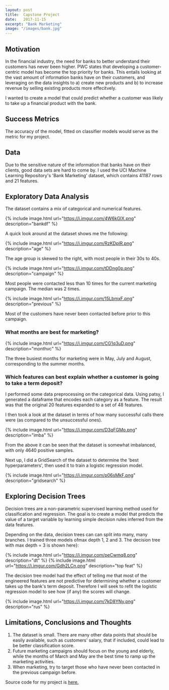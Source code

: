 ```yaml
---
layout: post
title:  Capstone Project
date:   2017-11-15
excerpt: "Bank Marketing"
image: "/images/bank.jpg"
---
```


## Motivation

In the financial industry, the need for banks to better understand their customers has never been higher. PWC states that developing a customer-centric model has become the top priority for banks. This entails looking at the vast amount of information banks have on their customers, and leveraging on the data insights to a) create new products and b) to increase revenue by selling existing products more effecitvely.

I wanted to create a model that could predict whether a customer was likely to take up a financial product with the bank. 

## Success Metrics

The accuracy of the model, fitted on classifier models would serve as the metric for my project. 

## Data

Due to the sensitive nature of the information that banks have on their clients, good data sets are hard to come by. I used the UCI Machine Learning Repository's 'Bank Marketing' dataset, which contains 41187 rows and 21 features.                                                                                        

## Exploratory Data Analysis 

The dataset contains a mix of categorical and numerical features.

{% include image.html url="https://i.imgur.com/4W6kGIX.png" description="bankdf" %}

A quick look around at the dataset shows me the following:

{% include image.html url="https://i.imgur.com/RzKDplR.png" description="age" %}

The age group is skewed to the right, with most people in their 30s to 40s.

{% include image.html url="https://i.imgur.com/tDDng0p.png" description="campaign" %}

Most people were contacted less than 10 times for the current marketing campaign. The median was 2 times.

{% include image.html url="https://i.imgur.com/15LbmxF.png" description="previous" %}

Most of the customers have never been contacted before prior to this campaign.

### What months are best for marketing?

{% include image.html url="https://i.imgur.com/CG1q3uD.png" description="monthvc" %}

The three busiest months for marketing were in May, July and August, corresponding to the summer months. 

### Which features can best explain whether a customer is going to take a term deposit?

I performed some data preprocessing on the categorical data. Using patsy, I generated a dataframe that encodes each category as a feature. The result was that the original 20 features expanded to a set of 48 features.

I then took a look at the dataset in terms of how many successful calls there were (as compared to the unsuccessful ones). 

{% include image.html url="https://i.imgur.com/D3qFGMo.png" description="imba" %}

From the above it can be seen that the dataset is somewhat imbalanced, with only 4640 positive samples. 

Next up, I did a GridSearch of the dataset to determine the 'best hyperparameters', then used it to train a logistic regression model.

{% include image.html url="https://i.imgur.com/p06sMkF.png" description="gridsearch" %}

## Exploring Decision Trees

Decision trees are a non-parametric supervised learning method used for classification and regression. The goal is to create a model that predicts the value of a target variable by learning simple decision rules inferred from the data features. 

Depending on the data, decision trees can can split into many, many branches. I trained three models ofmax depth 1, 2 and 3. The decision tree with max depth = 3 is shown here}:

{% include image.html url="https://i.imgur.com/peCwmq8.png" description="dt" %}
{% include image.html url="https://i.imgur.com/Gdh2LCn.png" description="top feat" %}

The decision tree model had the effect of telling me that most of the engineered features are not predictive for determining whether a customer takes up the bank's term deposit. Therefore I will seek to refit the logistic regression model to see how (if any) the scores will change.

{% include image.html url="https://i.imgur.com/7kD8YNy.png" description="rus" %}


## Limitations, Conclusions and Thoughts

1. The dataset is small. There are many other data points that should be easily available, such as customers' salary, that if included, could lead to be better classification score.
2. Future marketing campaigns should focus on the young and elderly, while the months of March and May are the best time to ramp up the marketing activities.
3. When marketing, try to target those who have never been contacted in the previous campaign before.  


Source code for my project is [here.](https://github.com/ekbq/hello-world/blob/master/Capstone/Capstone%20-%20Clickbait.ipynb)

